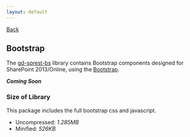 ```yaml
---
layout: default
---
```

<div class="page-info" markdown="1">

[Back](/)
## Bootstrap

</div>

The [gd-sprest-bs](https://github.com/gunjandatta/sprest-bs) library contains Bootstrap components designed for SharePoint 2013/Online, using the [Bootstrap](https://getbootstrap.com/).

**_Coming Soon_**

### Size of Library
This package includes the full bootstrap css and javascript.
- Uncompressed: _1.285MB_
- Minified: _526KB_
